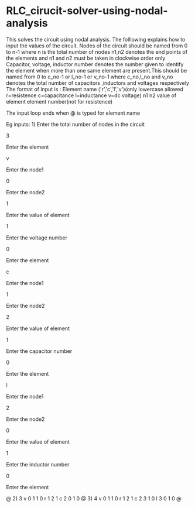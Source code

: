 # RLC_cirucit-solver-using-nodal-analysis
This solves the circuit using nodal analysis.
The folllowing explains how to input the values of the circuit.
Nodes of the circuit should be named from 0 to n-1 where n is the total number of nodes
n1,n2 denotes the end points of the elements and n1 and n2 must be taken in clockwise order only 
Capacitor, voltage, inductor number denotes the number given to identify the element when more than one same element are present.This should 
be named from 0 to c_no-1 or l_no-1 or v_no-1 where c_no,l_no and v_no denotes the total number of capacitors ,inductors and voltages respectively
The format of input is :
Element name ('r','c','l','v')(only lowercase allowed r=resistence c=capacitance l=inductance v=dc voltage)
n1
n2
value of element
element number(not for resistence)

The input loop ends when @ is typed for element name

Eg inputs:
1)
Enter the total number of nodes in the circuit

3

Enter the element

v

Enter the node1

0

Enter the node2

1

Enter the value of element

1

Enter the voltage number

0

Enter the element

c

Enter the node1

1

Enter the node2

2

Enter the value of element

1

Enter the capacitor number

0

Enter the element

l

Enter the node1

2

Enter the node2

0

Enter the value of element

1

Enter the inductor number

0

Enter the element

@
2)
3 v 0 1 1 0 r 1 2 1 c 2 0 1 0 @
3)
4 v 0 1 1 0 r 1 2 1 c 2 3 1 0 l 3 0 1 0 @
